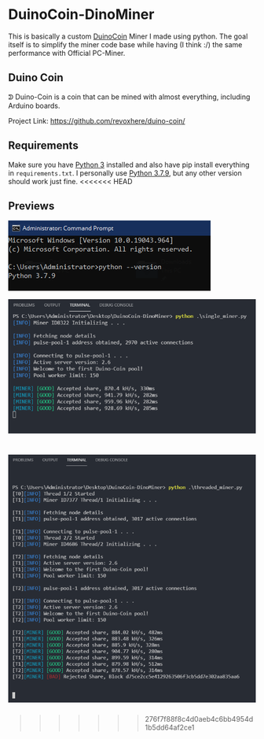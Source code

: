 # DuinoCoin-DinoMiner
This is basically a custom [DuinoCoin](https://github.com/revoxhere/duino-coin) Miner I made using python. The goal itself is to simplify the miner code base while having (I think :/) the same performance with Official PC-Miner.


## Duino Coin
ᕲ Duino-Coin is a coin that can be mined with almost everything, including Arduino boards.

Project Link: https://github.com/revoxhere/duino-coin/

## Requirements
Make sure you have [Python 3](https://www.python.org/downloads/) installed and also have pip install everything in `requirements.txt`. I personally use [Python 3.7.9](https://www.python.org/downloads/release/python-379/), but any other version should work just fine.
<<<<<<< HEAD

## Previews

![Python Version](/blobs/preview.png)

![Single Miner Preview](/blobs/preview-1.png)

![Threaded Miner Preview](/blobs/preview-2.png)
=======
>>>>>>> 276f7f88f8c4d0aeb4c6bb4954d1b5dd64af2ce1
